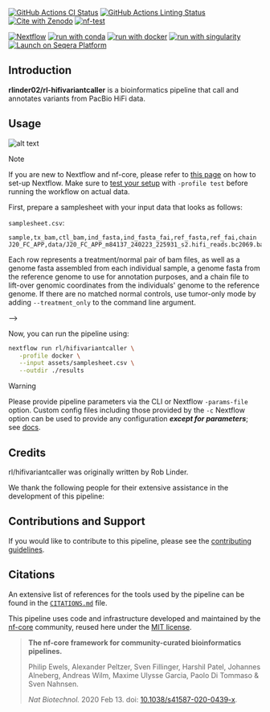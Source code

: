 [![GitHub Actions CI Status](https://github.com/rl/hifivariantcaller/actions/workflows/ci.yml/badge.svg)](https://github.com/rl/hifivariantcaller/actions/workflows/ci.yml)
[![GitHub Actions Linting Status](https://github.com/rl/hifivariantcaller/actions/workflows/linting.yml/badge.svg)](https://github.com/rl/hifivariantcaller/actions/workflows/linting.yml)[![Cite with Zenodo](http://img.shields.io/badge/DOI-10.5281/zenodo.XXXXXXX-1073c8?labelColor=000000)](https://doi.org/10.5281/zenodo.XXXXXXX)
[![nf-test](https://img.shields.io/badge/unit_tests-nf--test-337ab7.svg)](https://www.nf-test.com)

[![Nextflow](https://img.shields.io/badge/nextflow%20DSL2-%E2%89%A523.04.0-23aa62.svg)](https://www.nextflow.io/)
[![run with conda](http://img.shields.io/badge/run%20with-conda-3EB049?labelColor=000000&logo=anaconda)](https://docs.conda.io/en/latest/)
[![run with docker](https://img.shields.io/badge/run%20with-docker-0db7ed?labelColor=000000&logo=docker)](https://www.docker.com/)
[![run with singularity](https://img.shields.io/badge/run%20with-singularity-1d355c.svg?labelColor=000000)](https://sylabs.io/docs/)
[![Launch on Seqera Platform](https://img.shields.io/badge/Launch%20%F0%9F%9A%80-Seqera%20Platform-%234256e7)](https://cloud.seqera.io/launch?pipeline=https://github.com/rl/hifivariantcaller)

## Introduction

**rlinder02/rl-hifivariantcaller** is a bioinformatics pipeline that call and annotates variants from PacBio HiFi data. 

## Usage

![alt text](docs/images/docs/images/LongReadVariantCalling_Metromap.drawio.png)

> [!NOTE]
> If you are new to Nextflow and nf-core, please refer to [this page](https://nf-co.re/docs/usage/installation) on how to set-up Nextflow. Make sure to [test your setup](https://nf-co.re/docs/usage/introduction#how-to-run-a-pipeline) with `-profile test` before running the workflow on actual data.

First, prepare a samplesheet with your input data that looks as follows:

`samplesheet.csv`:

```csv
sample,tx_bam,ctl_bam,ind_fasta,ind_fasta_fai,ref_fasta,ref_fai,chain
J20_FC_APP,data/J20_FC_APP_m84137_240223_225931_s2.hifi_reads.bc2069.bam,data/J20_FC_CTL_m84137_240224_005830_s3.hifi_reads.bc2070.bam,data/J20_CTL.primary.scaffolded.fasta,data/J20_CTL.primary.scaffolded.fasta.fai,data/mm10.chrs.fasta,data/mm10.chrs.fasta.fai,data/J20_CTL.primary.scaffoldedToMm10.chrs.over.chain.gz
```

Each row represents a treatment/normal pair of bam files, as well as a genome fasta assembled from each individual sample, a genome fasta from the reference genome to use for annotation purposes, and a chain file to lift-over genomic coordinates from the individuals' genome to the reference genome. If there are no matched normal controls, use tumor-only mode by adding `--treatment_only` to the command line argument. 

-->

Now, you can run the pipeline using:

```bash
nextflow run rl/hifivariantcaller \
   -profile docker \
   --input assets/samplesheet.csv \
   --outdir ./results
```

> [!WARNING]
> Please provide pipeline parameters via the CLI or Nextflow `-params-file` option. Custom config files including those provided by the `-c` Nextflow option can be used to provide any configuration _**except for parameters**_;
> see [docs](https://nf-co.re/usage/configuration#custom-configuration-files).

## Credits

rl/hifivariantcaller was originally written by Rob Linder.

We thank the following people for their extensive assistance in the development of this pipeline:

<!-- TODO nf-core: If applicable, make list of people who have also contributed -->

## Contributions and Support

If you would like to contribute to this pipeline, please see the [contributing guidelines](.github/CONTRIBUTING.md).

## Citations

<!-- TODO nf-core: Add citation for pipeline after first release. Uncomment lines below and update Zenodo doi and badge at the top of this file. -->
<!-- If you use rl/hifivariantcaller for your analysis, please cite it using the following doi: [10.5281/zenodo.XXXXXX](https://doi.org/10.5281/zenodo.XXXXXX) -->

<!-- TODO nf-core: Add bibliography of tools and data used in your pipeline -->

An extensive list of references for the tools used by the pipeline can be found in the [`CITATIONS.md`](CITATIONS.md) file.

This pipeline uses code and infrastructure developed and maintained by the [nf-core](https://nf-co.re) community, reused here under the [MIT license](https://github.com/nf-core/tools/blob/master/LICENSE).

> **The nf-core framework for community-curated bioinformatics pipelines.**
>
> Philip Ewels, Alexander Peltzer, Sven Fillinger, Harshil Patel, Johannes Alneberg, Andreas Wilm, Maxime Ulysse Garcia, Paolo Di Tommaso & Sven Nahnsen.
>
> _Nat Biotechnol._ 2020 Feb 13. doi: [10.1038/s41587-020-0439-x](https://dx.doi.org/10.1038/s41587-020-0439-x).
